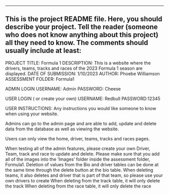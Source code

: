 ------------------------------------------------------------------------
This is the project README file. Here, you should describe your project.
Tell the reader (someone who does not know anything about this project)
all they need to know. The comments should usually include at least:
------------------------------------------------------------------------

PROJECT TITLE: Formula 1 
DESCRIPTION: This is a website where the drivers, teams, tracks and races of the 2023 Formula 1 season are displayed. 
DATE OF SUBMISSION: 1/10/2023
AUTHOR: Phoebe Williamson
ASSESSMENT FOLDER: Formula1

ADMIN LOGIN
USERNAME: Admin
PASSWORD: Cheese

USER LOGIN ( or create your own)
USERNAME: Redbull
PASSWORD:12345

USER INSTRUCTIONS:
Any instructions you would like someone to know when using your website.

Admins can go to the admin page and are able to add, update and delete data from the database as well as viewing the website.

Users can only view the home, driver, teams, tracks and races pages. 

When testing all of the admin features, please create your own Driver, Team, track and race to update and delete. Please make sure that you add all of the images into the ‘Images’ folder inside the assessment folder, Formula1.
Deletion of values from the Bio and driver tables can be done at the same time through the delete button at the bio table. 
When deleting teams, it also deletes and driver that is part of that team, so please use your own drivers to create
When deleting from the track table, it will only delete the track
When deleting from the race table, it will only delete the race
